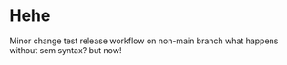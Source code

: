 # Hehe
Minor change
test release workflow on non-main branch
what happens without sem syntax?
but now!